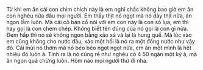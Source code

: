 Từ khi em ăn cái con chim chích này là em nghĩ chắc không bao giờ em ăn con nghêu nữa đâu mọi người. Em thấy thịt nó ngọt mà nó dày thịt nữa, ăn ngon lắm luôn. Mà cái cô bán cổ nói với em con này là con sò lụa, em thì hay gọi là con chem chép. Không biết tên đúng của nó gọi là con gì nữa. Đem hấp thì nó sẽ không ngon bằng xào xả và lại lá hung quế. Mà lúc xào em cũng không cho nước đâu, xào một hồi là nó ra một đống nước như vậy đó. Cái mùi nó thơm mà nó béo béo ngọt ngọt nữa, em ăn một mình là hết nhiêu đó luôn á. Tính ra là nó cũng rẻ như nghêu có 4 50 ngàn một ký à, mà ăn ngon quá chừng luôn. Hôm nào mọi người thử đi nha.